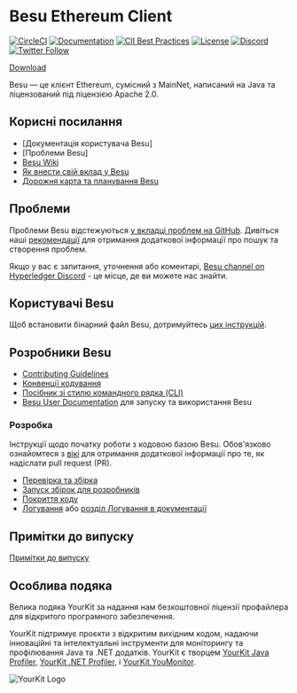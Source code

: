 # Besu Ethereum Client
 [![CircleCI](https://circleci.com/gh/hyperledger/besu/tree/main.svg?style=svg)](https://circleci.com/gh/hyperledger/besu/tree/main)
 [![Documentation](https://img.shields.io/github/actions/workflow/status/hyperledger/besu-docs/publish-main-docs.yml?branch=main&label=docs)](https://github.com/hyperledger/besu-docs/actions/workflows/publish-main-docs.yml)
 [![CII Best Practices](https://bestpractices.coreinfrastructure.org/projects/3174/badge)](https://bestpractices.coreinfrastructure.org/projects/3174)
 [![License](https://img.shields.io/badge/License-Apache%202.0-blue.svg)](https://github.com/hyperledger/besu/blob/main/LICENSE)
 [![Discord](https://img.shields.io/discord/905194001349627914?logo=Hyperledger&style=plastic)](https://discord.gg/hyperledger)
 [![Twitter Follow](https://img.shields.io/twitter/follow/HyperledgerBesu)](https://twitter.com/HyperledgerBesu)

[Download](https://github.com/hyperledger/besu/releases)

Besu — це клієнт Ethereum, сумісний з MainNet, написаний на Java та ліцензований під ліцензією Apache 2.0.

## Корисні посилання

* [Документація користувача Besu]
* [Проблеми Besu]
* [Besu Wiki](https://wiki.hyperledger.org/display/BESU/Hyperledger+Besu)
* [Як внести свій вклад у Besu](https://wiki.hyperledger.org/display/BESU/How+to+Contribute)
* [Дорожня карта та планування Besu](https://wiki.hyperledger.org/pages/viewpage.action?pageId=24781786)


## Проблеми 

Проблеми Besu відстежуються [у вкладці проблем на GitHub][Besu Issues].
Дивіться наші [рекомендації](https://wiki.hyperledger.org/display/BESU/Issues) для отримання додаткової інформації про пошук та створення проблем.

Якщо у вас є запитання, уточнення або коментарі, [Besu channel on Hyperledger Discord] -  це місце, де ви можете нас знайти.


## Користувачі Besu

Щоб встановити бінарний файл Besu, дотримуйтесь [цих інструкцій](https://besu.hyperledger.org/public-networks/get-started/install/binary-distribution).    

## Розробники Besu

* [Contributing Guidelines]
* [Конвенції кодування](https://wiki.hyperledger.org/display/BESU/Coding+Conventions)
* [Посібник зі стилю командного рядка (CLI)](https://wiki.hyperledger.org/display/BESU/Besu+CLI+Style+Guide)
* [Besu User Documentation] для запуску та використання Besu


### Розробка

Інструкції щодо початку роботи з кодовою базою Besu. Обов'язково ознайомтеся з [вікі](https://wiki.hyperledger.org/display/BESU/Pull+Requests) для отримання додаткової інформації про те, як надіслати pull request (PR). 

* [Перевірка та збірка](https://wiki.hyperledger.org/display/BESU/Building+from+source)
* [Запуск збірок для розробників](https://wiki.hyperledger.org/display/BESU/Building+from+source#running-developer-builds)
* [Покриття коду](https://wiki.hyperledger.org/display/BESU/Code+coverage)
* [Логування](https://wiki.hyperledger.org/display/BESU/Logging) або [розділ Логування в документації](https://besu.hyperledger.org/public-networks/how-to/monitor/logging)


## Примітки до випуску


[Примітки до випуску](CHANGELOG.md)

## Особлива подяка

Велика подяка YourKit за надання нам безкоштовної ліцензії профайлера для відкритого програмного забезпечення.

YourKit підтримує проєкти з відкритим вихідним кодом, надаючи інноваційні та інтелектуальні інструменти для моніторингу та профілювання Java та .NET додатків.
YourKit є творцем <a href="https://www.yourkit.com/java/profiler/">YourKit Java Profiler</a>,
<a href="https://www.yourkit.com/.net/profiler/">YourKit .NET Profiler</a>,
і <a href="https://www.yourkit.com/youmonitor/">YourKit YouMonitor</a>.

![YourKit Logo](https://www.yourkit.com/images/yklogo.png)

[Besu Issues]: https://github.com/hyperledger/besu/issues
[Besu User Documentation]: https://besu.hyperledger.org
[Besu channel on Hyperledger Discord]: https://discord.gg/hyperledger
[Contributing Guidelines]: CONTRIBUTING.md
